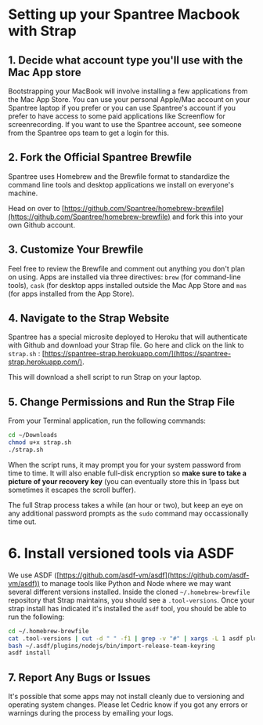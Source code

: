 # Setting up your Spantree Macbook with Strap

## 1. Decide what account type you'll use with the Mac App store 

Bootstrapping your MacBook will involve installing a few applications from the Mac App Store. You can use your personal Apple/Mac account on your Spantree laptop if you prefer or you can use Spantree's account if you prefer to have access to some paid applications like Screenflow for screenrecording. If you want to use the Spantree account, see someone from the Spantree ops team to get a login for this.

## 2. Fork the Official Spantree Brewfile

Spantree uses Homebrew and the Brewfile format to standardize the command line tools and desktop applications we install on everyone's machine.

Head on over to [https://github.com/Spantree/homebrew-brewfile](https://github.com/Spantree/homebrew-brewfile) and fork this into your own Github account.

## 3. Customize Your Brewfile

Feel free to review the Brewfile and comment out anything you don't plan on using. Apps are installed via three directives: `brew` (for command-line tools), `cask` (for desktop apps installed outside the Mac App Store and `mas` (for apps installed from the App Store).

## 4. Navigate to the Strap Website

Spantree has a special microsite deployed to Heroku that will authenticate with Github and download your Strap file. Go here and click on the link to `strap.sh` : [https://spantree-strap.herokuapp.com/](https://spantree-strap.herokuapp.com/).

This will download a shell script to run Strap on your laptop.

## 5. Change Permissions and Run the Strap File

From your Terminal application, run the following commands:

```bash
cd ~/Downloads
chmod u+x strap.sh
./strap.sh
```

When the script runs, it may prompt you for your system password from time to time. It will also enable full-disk encryption so **make sure to take a picture of your recovery key** (you can eventually store this in 1pass but sometimes it escapes the scroll buffer).

The full Strap process takes a while (an hour or two), but keep an eye on any additional password prompts as the `sudo` command may occassionally time out.

# 6. Install versioned tools via ASDF

We use ASDF ([https://github.com/asdf-vm/asdf](https://github.com/asdf-vm/asdf)) to manage tools like Python and Node where we may want several different versions installed. Inside the cloned `~/.homebrew-brewfile` repository that Strap maintains, you should see a `.tool-versions`. Once your strap install has indicated it's installed the `asdf` tool, you should be able to run the following:

```bash
cd ~/.homebrew-brewfile
cat .tool-versions | cut -d " " -f1 | grep -v "#" | xargs -L 1 asdf plugin-add
bash ~/.asdf/plugins/nodejs/bin/import-release-team-keyring
asdf install
```

## 7. Report Any Bugs or Issues

It's possible that some apps may not install cleanly due to versioning and operating system changes. Please let Cedric know if you got any errors or warnings during the process by emailing your logs.
